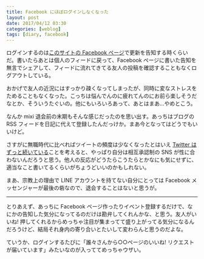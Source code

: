 ```yaml
---
title: Facebook にほぼログインしなくなった
layout: post
date: 2017/04/12 03:30
categories: [weblog]
tags: [diary, facebook]
---
```


ログインするのは[このサイトの Facebook ページ][fb]で更新を告知する時くらいだ。書いたらあとは個人のフィードに戻って、Facebook ページに書いた告知を無言でシェアして、フィードに流れてきてる友人の投稿を確認することもなくログアウトしている。

<!-- more -->

おかげで友人の近況にはすっかり疎くなってしまったが、同時に変なストレスをためることもなくなった。こっちは悩んでんのに疲れてんのにお前ら楽しそうだなとか、そういうたぐいの。他にもいろいろあって、あとはまあ…やめとこう。

なんか mixi 退会前の末期もそんな感じだったのを思い出す。あっちはブログの RSS フィードを日記に代えて登録したんだっけか。まあ今となってはどうでもいいけど。

さすがに無職時代に比べればツイートの頻度は少なくなったとはいえ [Twitter はずっと続いている][tw]ことを考えると、やっぱり自分は相互承認制の SNS が性に合わないんだろうと思う。他人の反応がどうたらこうたらとかなにも気にせずに、適当なこと書いてるくらいがちょうどいいのかもしれない。

まあ、宗教上の理由で LINE アカウントを持てない自分にとっては Facebook メッセンジャーが最後の砦なので、退会することはないと思うが。

- - -

とりあえず、あっちに Facebook ページ作ったりイベント登録するだけで、なにかの告知した気分になってるのだけは勘弁してくれんかな、と思う。友人がいいね! 押してくれるからめっちゃ注目が集まってて盛り上がってる気分になるんだろうけど、結局それ身内の寄り合いとたいして変わらんと思うのだよな。

ていうか、ログインするたびに「誰々さんから○○ページのいいね! リクエストが届いています」みたいなのが入っててめっちゃウザい。

[fb]: https://www.facebook.com/jeffreyfrancesco.org
[tw]: https://twitter.com/JForg
